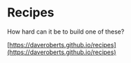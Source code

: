 # Recipes

How hard can it be to build one of these?

[https://daveroberts.github.io/recipes](https://daveroberts.github.io/recipes)
